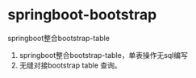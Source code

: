 # springboot-bootstrap
springboot整合bootstrap-table

  1. springboot整合bootstrap-table，单表操作无sql编写
  2. 无缝对接bootstrap table 查询。
  
